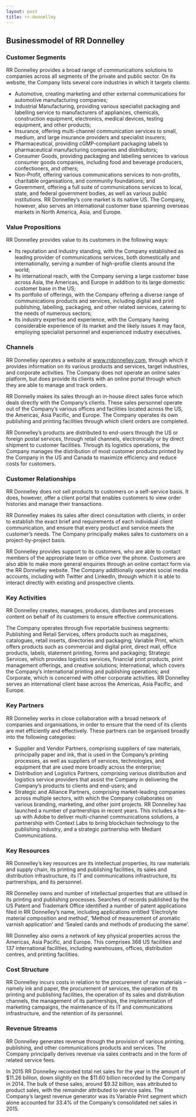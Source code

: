 ```yaml
---
layout: post
title: rr-donnelley
---
```


Businessmodel of RR Donnelley
------------------------------

### Customer Segments

RR Donnelley provides a broad range of communications solutions to companies across all segments of the private and public sector. On its website, the Company lists several core industries in which it targets clients:

 * Automotive, creating marketing and other external communications for automotive manufacturing companies;
* Industrial Manufacturing, providing various specialist packaging and labelling service to manufacturers of appliances, chemicals, construction equipment, electronics, medical devices, testing equipment, and other products;
* Insurance, offering multi-channel communication services to small, medium, and large insurance providers and specialist insurers;
* Pharmaceutical, providing cGMP-compliant packaging labels to pharmaceutical manufacturing companies and distributors;
* Consumer Goods, providing packaging and labelling services to various consumer goods companies, including food and beverage producers, confectioners, and others;
* Non-Profit, offering various communications services to non-profits, charitable organisations, and community foundations; and
* Government, offering a full suite of communications services to local, state, and federal government bodies, as well as various public institutions.
 RR Donnelley’s core market is its native US. The Company, however, also serves an international customer base spanning overseas markets in North America, Asia, and Europe.

### Value Propositions

RR Donnelley provides value to its customers in the following ways:

 * Its reputation and industry standing, with the Company established as leading provider of communications services, both domestically and internationally, serving a number of high-profile clients around the world;
* Its international reach, with the Company serving a large customer base across Asia, the Americas, and Europe in addition to its large domestic customer base in the US;
* Its portfolio of offerings, with the Company offering a diverse range of communications products and services, including digital and print publishing, labelling, packaging, and other related services, catering to the needs of numerous sectors;
* Its industry expertise and experience, with the Company having considerable experience of its market and the likely issues it may face, employing specialist personnel and experienced industry executives.
 ### Channels

RR Donnelley operates a website at www.rrdonnelley.com, through which it provides information on its various products and services, target industries, and corporate activities. The Company does not operate an online sales platform, but does provide its clients with an online portal through which they are able to manage and track orders.

RR Donnelly makes its sales through an in-house direct sales force which deals directly with the Company’s clients. These sales personnel operate out of the Company’s various offices and facilities located across the US, the Americas, Asia Pacific, and Europe. The Company operates its own publishing and printing facilities through which client orders are completed.

RR Donnelley’s products are distributed to end-users through the US or foreign postal services, through retail channels, electronically or by direct shipment to customer facilities. Through its logistics operations, the Company manages the distribution of most customer products printed by the Company in the US and Canada to maximize efficiency and reduce costs for customers.

### Customer Relationships

RR Donnelley does not sell products to customers on a self-service basis. It does, however, offer a client portal that enables customers to view order histories and manage their transactions.

RR Donnelley makes its sales after direct consultation with clients, in order to establish the exact brief and requirements of each individual client communication, and ensure that every product and service meets the customer’s needs. The Company principally makes sales to customers on a project-by-project basis.

RR Donnelley provides support to its customers, who are able to contact members of the appropriate team or office over the phone. Customers are also able to make more general enquiries through an online contact form via the RR Donnelley website. The Company additionally operates social media accounts, including with Twitter and LinkedIn, through which it is able to interact directly with existing and prospective clients.

### Key Activities

RR Donnelley creates, manages, produces, distributes and processes content on behalf of its customers to ensure effective communications.

The Company operates through five reportable business segments: Publishing and Retail Services, offers products such as magazines, catalogues, retail inserts, directories and packaging; Variable Print, which offers products such as commercial and digital print, direct mail, office products, labels, statement printing, forms and packaging; Strategic Services, which provides logistics services, financial print products, print management offerings, and creative solutions; International, which covers the Company’s international printing and publishing operations; and Corporate, which is concerned with other corporate activities. RR Donnelley serves an international client base across the Americas, Asia Pacific, and Europe.

### Key Partners

RR Donnelley works in close collaboration with a broad network of companies and organisations, in order to ensure that the need of its clients are met efficiently and effectively. These partners can be organised broadly into the following categories:

 * Supplier and Vendor Partners, comprising suppliers of raw materials, principally paper and ink, that is used in the Company’s printing processes, as well as suppliers of services, technologies, and equipment that are used more broadly across the enterprise;
* Distribution and Logistics Partners, comprising various distribution and logistics service providers that assist the Company in delivering the Company’s products to clients and end-users; and
* Strategic and Alliance Partners, comprising market-leading companies across multiple sectors, with which the Company collaborates on various branding, marketing, and other joint projects.
 RR Donnelley has launched a number of partnerships in recent years. This includes a tie-up with Adobe to deliver multi-channel communications solutions, a partnership with Context Labs to bring blockchain technology to the publishing industry, and a strategic partnership with Mediant Communications.

### Key Resources

RR Donnelley’s key resources are its intellectual properties, its raw materials and supply chain, its printing and publishing facilities, its sales and distribution infrastructure, its IT and communications infrastructure, its partnerships, and its personnel.

RR Donnelley owns and number of intellectual properties that are utilised in its printing and publishing processes. Searches of records published by the US Patent and Trademark Office identified a number of patent applications filed in RR Donnelley’s name, including applications entitled ‘Electrolyte material composition and method’, ‘Method of measurement of aromatic varnish application’ and ‘Sealed cards and methods of producing the same’.

RR Donnelley also owns a network of key physical properties across the Americas, Asia Pacific, and Europe. This comprises 368 US facilities and 137 international facilities, including warehouses, offices, distribution centres, and printing facilities.

### Cost Structure

RR Donnelley incurs costs in relation to the procurement of raw materials – namely ink and paper, the procurement of services, the operation of its printing and publishing facilities, the operation of its sales and distribution channels, the management of its partnerships, the implementation of marketing campaigns, the maintenance of its IT and communications infrastructure, and the retention of its personnel.

### Revenue Streams

RR Donnelley generates revenue through the provision of various printing, publishing, and other communications products and services. The Company principally derives revenue via sales contracts and in the form of related service fees.

In 2015 RR Donnelley recorded total net sales for the year in the amount of $11.26 billion, down slightly on the $11.60 billion recorded by the Company in 2014. The bulk of these sales, around $9.32 billion, was attributed to product sales, with the remainder attributed to service sales. The Company’s largest revenue generator was its Variable Print segment which alone accounted for 33.4% of the Company’s consolidated net sales in 2015.
